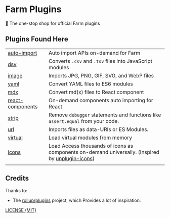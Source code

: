 # Farm Plugins

🍣 The one-stop shop for official Farm plugins

## Plugins Found Here

|                                               |                                                                                |
| --------------------------------------------- | ------------------------------------------------------------------------------ |
| [auto-import](packages/auto-import)           | Auto import APIs on-demand for Farm                       |
| [dsv](packages/dsv)                           | Converts `.csv` and `.tsv` files into JavaScript modules                       |
| [image](packages/image)                       | Imports JPG, PNG, GIF, SVG, and WebP files                                     |
| [yaml](packages/yaml)                         | Convert YAML files to ES6 modules                                              |
| [mdx](packages/mdx)                           | Convert md(x) files to React component                                         |
| [react-components](packages/react-components) | On-demand components auto importing for React                                  |
| [strip](packages/strip)                       | Remove `debugger` statements and functions like `assert.equal` from your code. |
| [url](packages/url)                           | Imports files as data-URIs or ES Modules.                                      |
| [virtual](packages/virtual)                   | Load virtual modules from memory                                               |
| [icons](packages/icons)                   | Load Access thousands of icons as components on-demand universally. (Inspired by [unplugin-icons](https://github.com/unplugin/unplugin-icons))                                               |
|                                               |                                                                                |

## Credits

Thanks to:

- The [rollup/plugins](https://github.com/rollup/plugins) project, which Provides a lot of inspiration.

[LICENSE (MIT)](./LICENSE)

